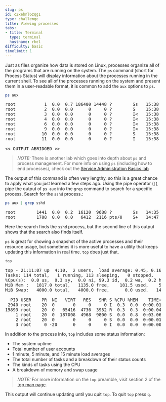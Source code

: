 ```yaml
---
slug: ps
id: c2xebnl6zqg1
type: challenge
title: Viewing processes
tabs:
- title: Terminal
  type: terminal
  hostname: rhel
difficulty: basic
timelimit: 1
---
```


Just as files organize how data is stored on Linux, processes organize all of the programs that are running on the system. The `ps` command (short for Process Status) will display information about the processes running in the current shell. To see all of the processes running on the system and present them in a user-readable format, it is common to add the `aux` options to `ps`.

```bash
ps aux
```

<pre class=file>
root           1  0.0  0.7 186400 14448 ?        Ss   15:38   0:11 /usr/lib/systemd/systemd --switched-root --system --deserialize 17
root           2  0.0  0.0      0     0 ?        S    15:38   0:00 [kthreadd]
root           3  0.0  0.0      0     0 ?        I<   15:38   0:00 [rcu_gp]
root           4  0.0  0.0      0     0 ?        I<   15:38   0:00 [rcu_par_gp]
root           6  0.0  0.0      0     0 ?        I<   15:38   0:00 [kworker/0:0H-events_highpri]
root           9  0.0  0.0      0     0 ?        I<   15:38   0:00 [mm_percpu_wq]
root          10  0.0  0.0      0     0 ?        S    15:38   0:00 [ksoftirqd/0]
root          11  0.0  0.0      0     0 ?        I    15:38   0:00 [rcu_sched]

<< OUTPUT ABRIDGED >>
</pre>

>_NOTE:_ There is another lab which goes into depth about `ps` and process management. For more info on using `ps` (including how to end processes), check out the [Service Administration Basics lab](https://lab.redhat.com/service-admin)

The output of this command is often very lengthy, so this is a great chance to apply what you just learned a few steps ago. Using the pipe operator (`|`), pipe the output of `ps aux` into the `grep` command to search for a specific process. Search for the `sshd` process.:

```bash
ps aux | grep sshd
```

<pre class=file>
root        1441  0.0  0.2  16120  9688 ?        Ss   14:35   0:00 sshd: /usr/sbin/sshd -D [listener] 0 of 10-100 startups
root        1708  0.0  0.0   6412  2116 pts/0    S+   14:47   0:00 grep --color=auto sshd
</pre>

Here the search finds the `sshd` process, but the second line of this output shows that the search also finds itself.

`ps` is great for showing a snapshot of the active processes and their resource usage, but sometimes it is more useful to have a utility that keeps updating this information in real time. `top` does just that.

```bash
top
```

<pre class=file>
top - 21:11:07 up  4:10,  2 users,  load average: 0.45, 0.16, 0.06
Tasks: 114 total,   1 running, 113 sleeping,   0 stopped,   0 zombie
%Cpu(s):  0.0 us,  0.3 sy,  0.0 ni, 99.3 id,  0.2 wa,  0.2 hi,  0.0 si,  0.0 st
MiB Mem :   1817.0 total,   1135.0 free,    181.5 used,    500.5 buff/cache
MiB Swap:   4000.0 total,   4000.0 free,      0.0 used.   1482.2 avail Mem

  PID USER    PR  NI   VIRT   RES   SHR S %CPU %MEM    TIME+ COMMAND
 2940 root    20  0       0     0     0 I  0.3  0.0  0:00.01 kworker/u4:2-flush-253:0
15893 root    20  0   65416  4736  3952 R  0.3  0.3  0:00.04 top
    1 root    20  0  187008  4968  9800 S  0.0  0.8  0:03.06 systemd
    2 root    20  0       0     0     0 S  0.0  0.0  0:00.01 kthreadd
    3 root     0 -20      0     0     0 I  0.0  0.0  0:00.00 rcu_gp
</pre>

In addition to the process info, `top` includes some status information:
* The system uptime
* Total number of user accounts
* 1 minute, 5 minute, and 15 minute load averages
* The total number of tasks and a breakdown of their status counts
* The kinds of tasks using the CPU
* A breakdown of memory and swap usage

>_NOTE:_ For more information on the `top` preamble, visit section 2 of the [top man page](https://man7.org/linux/man-pages/man1/top.1.html).

This output will continue updating until you quit `top`. To quit `top` press `q`.
